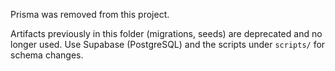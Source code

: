 Prisma was removed from this project.

Artifacts previously in this folder (migrations, seeds) are deprecated and no longer used.
Use Supabase (PostgreSQL) and the scripts under `scripts/` for schema changes.
